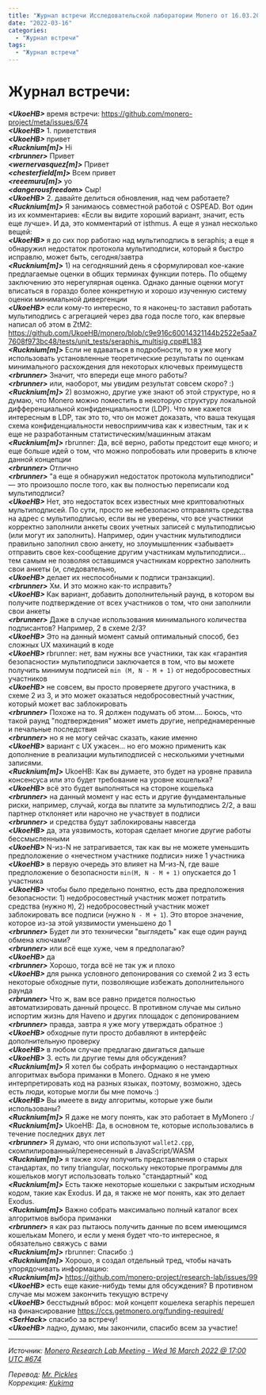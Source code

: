 ```yaml
---
title: "Журнал встречи Исследовательской лаборатории Monero от 16.03.2022"
date: "2022-03-16"
categories:
  - "Журнал встречи"
tags:
  - "Журнал встречи"
---
```


# Журнал встречи:  
  
_**\<UkoeHB>**_ время встречи: https://github.com/monero-project/meta/issues/674  
_**\<UkoeHB>**_ 1. приветствия  
_**\<UkoeHB>**_ привет  
_**\<Rucknium[m]>**_ Hi  
_**\<rbrunner>**_ Привет  
_**\<wernervasquez[m]>**_ Привет  
_**\<chesterfield[m]>**_ Всем привет  
_**\<reeemuru[m]>**_ yo  
_**\<dangerousfreedom>**_ Сыр!  
_**\<UkoeHB>**_ 2. давайте делиться обновления, над чем работаете?  
_**\<Rucknium[m]>**_ Я занимаюсь совместной работой с OSPEAD. Вот один из их комментариев: «Если вы видите хороший вариант, значит, есть еще лучше». И да, это комментарий от isthmus. А еще я узнал несколько вещей:  
_**\<UkoeHB>**_ я до сих пор работаю над мультиподпись в seraphis; а еще я обнаружил недостаток протокола мультиподписи, который я быстро исправлю, может быть, сегодня/завтра  
_**\<Rucknium[m]>**_ 1) на сегодняшний день я сформулировал кое-какие предлагаемые оценки в общих терминах функции потерь. По общему заключению это нерегулярная оценка. Однако данные оценки могут вписаться в гораздо более конкретную и хорошо изученную систему оценки минимальной дивергенции  
_**\<UkoeHB>**_ если кому-то интересно, то я наконец-то заставил работать мультиподпись с агрегацией через два года после того, как впервые написал об этом в ZtM2: https://github.com/UkoeHB/monero/blob/c9e916c60014321144b2522e5aa77608f973bc48/tests/unit_tests/seraphis_multisig.cpp#L183  
_**\<Rucknium[m]>**_ Если не вдаваться в подробности, то я уже могу использовать установленные теоретические результаты по оценкам минимального расхождения для некоторых ключевых преимуществ  
_**\<rbrunner>**_ Значит, что впереди еще много работы?  
_**\<rbrunner>**_ или, наоборот, мы увидим результат совсем скоро? :)  
_**\<Rucknium[m]>**_ 2) возможно, другие уже знают об этой структуре, но я думаю, что Monero можно поместить в некоторую структуру локальной дифференциальной конфиденциальности (LDP). Что мне кажется интересным в LDP, так это то, что он может доказать, что ваша текущая схема конфиденциальности невосприимчива как к известным, так и к еще не разработанным статистическим/машинным атакам  
_**\<Rucknium[m]>**_ rbrunner: Да, всё верно, работы предстоит еще много; и еще больше идей о том, что можно попробовать или проверить в ключе данной концепции  
_**\<rbrunner>**_ Отлично  
_**\<rbrunner>**_ "а еще я обнаружил недостаток протокола мультиподписи" — это произошло после того, как вы полностью переписали код мультиподписи?  
_**\<UkoeHB>**_ Нет, это недостаток всех известных мне криптовалютных мультиподписей. По сути, просто не небезопасно отправлять средства на адрес с мультиподписью, если вы не уверены, что все участники корректно заполнили анкеты своих учетных записей с мультиподписью (или могут их заполнить). Например, один участник мультиподписи правильно заполнил свою анкету, но злоумышленник «забывает» отправить свое kex-сообщение другим участникам мультиподписи… тем самым не позволяя оставшимся участникам корректно заполнить свои анкеты (и, следовательно,  
_**\<UkoeHB>**_ делает их неспособными к подписи транзакции).  
_**\<rbrunner>**_ Хм. И это можно как-то исправить?  
_**\<UkoeHB>**_ Как вариант, добавить дополнительный раунд, в котором вы получите подтверждение от всех участников о том, что они заполнили свои анкеты  
_**\<rbrunner>**_ Даже в случае использования минимального количества подписантов? Например, 2 в схеме 2/3?  
_**\<UkoeHB>**_ Это на данный момент самый оптимальный способ, без сложных UX махинаций в коде  
_**\<UkoeHB>**_ rbrunner: нет, вам нужны все участники, так как «гарантия безопасности» мультиподписи заключается в том, что вы можете получить минимум подписей `min (M, N - M + 1)` от недобросовестных участников  
_**\<UkoeHB>**_ не совсем, вы просто проверяете другого участника, в схеме 2 из 3, и это может оказаться недобросовестный участник, который может вас заблокировать  
_**\<rbrunner>**_ Похоже на то. Я должен подумать об этом…. Боюсь, что такой раунд "подтверждения" может иметь другие, непреднамеренные и печальные последствия  
_**\<rbrunner>**_ но я не могу сейчас сказать, какие именно  
_**\<UkoeHB>**_ вариант с UX ужасен… но его можно применить как дополнение в реализации мультиподписей с несколькими учетными записями.  
_**\<Rucknium[m]>**_ UkoeHB: Как вы думаете, это будет на уровне правила консенсуса или это будет требование на уровне кошелька?  
_**\<UkoeHB>**_ всё это будет выполняться на стороне кошелька  
_**\<rbrunner>**_ на данный момент у нас есть и другие фундаментальные риски, например, случай, когда вы платите за мультиподпись 2/2, а ваш партнер отклоняет или нарочно не участвует в подписи  
_**\<rbrunner>**_ и средства будут заблокированы навсегда  
_**\<UkoeHB>**_ да, эта уязвимость, которая сделает многие другие работы бессмысленными  
_**\<UkoeHB>**_ N-из-N не затрагивается, так как вы не можете уменьшить предположение о «нечестном участнике подписи» ниже 1 участника  
_**\<UkoeHB>**_ в первую очередь это влияет на M-из-N, где ваше предположение о безопасности `min(M, N - M + 1)` опускается до 1 участника  
_**\<UkoeHB>**_ чтобы было предельно понятно, есть два предположения безопасности: 1) недобросовестный участник может потратить средства (нужно `M`), 2) недобросовестный участник может заблокировать все подписи (нужно `N - M + 1`). Это второе значение, которое из-за этой уязвимости уменьшено до 1  
_**\<rbrunner>**_ Будет ли это технически "выглядеть" как еще один раунд обмена ключами?  
_**\<rbrunner>**_ или всё еще хуже, чем я предполагаю?  
_**\<UkoeHB>**_ да  
_**\<rbrunner>**_ Хорошо, тогда всё не так уж и плохо  
_**\<UkoeHB>**_ для рынка условного депонирования со схемой 2 из 3 есть некоторые обходные пути, позволяющие избежать дополнительного раунда  
_**\<rbrunner>**_ Что ж, вам все равно придется полностью автоматизировать данный процесс. В противном случае мы сильно испортим жизнь для Haveno и других площадок с депонированием  
_**\<rbrunner>**_ правда, завтра я уже могу утверждать обратное :)  
_**\<UkoeHB>**_ обходные пути просто добавляют в интерфейс дополнительную проверку  
_**\<UkoeHB>**_ в любом случае предлагаю двигаться дальше  
_**\<UkoeHB>**_ 3. есть ли другие темы для обсуждения?  
_**\<Rucknium[m]>**_ Я хотел бы собрать информацию о нестандартных алгоритмах выбора приманки в Monero. Однако я не умею интерпретировать код на разных языках, поэтому, возможно, здесь есть люди, которые могли бы мне помочь :)  
_**\<UkoeHB>**_ Вы имеете в виду алгоритмы, которые уже были использованы?  
_**\<Rucknium[m]>**_ Я даже не могу понять, как это работает в MyMonero :/  
_**\<Rucknium[m]>**_ UkoeHB: Да, в основном те, которые использовались в течение последних двух лет  
_**\<rbrunner>**_ Я думаю, что они используют `wallet2.cpp`, скомпилированный/перенесенный в JavaScript/WASM  
_**\<Rucknium[m]>**_ я также хочу получить представления о старых стандартах, по типу triangular, поскольку некоторые программы для кошельков могут использовать только "стандартный" код  
_**\<Rucknium[m]>**_ Есть также некоторые кошельки с закрытым исходным кодом, такие как Exodus. И да, я также не мог понять, как это делает Exodus.  
_**\<Rucknium[m]>**_ Важно собрать максимально полный каталог всех алгоритмов выбора приманки  
_**\<rbrunner>**_ я как раз пытаюсь получить данные по всем имеющимся кошелькам Monero, и если у меня будет что-то интересное, я обязательно свяжусь с вами  
_**\<Rucknium[m]>**_ rbrunner: Спасибо :)  
_**\<Rucknium[m]>**_ Хорошо, я создал отдельный тред, чтобы начать упорядочивать информацию:  
_**\<Rucknium[m]>**_ https://github.com/monero-project/research-lab/issues/99  
_**\<UkoeHB>**_ есть еще какие-нибудь темы для обсуждения? В противном случае мы можем закончить текущую встречу  
_**\<UkoeHB>**_ бесстыдный вброс: мой концепт кошелека seraphis перешел на финансирование https://ccs.getmonero.org/funding-required/  
_**\<SerHack>**_ спасибо за встречу!  
_**\<UkoeHB>**_ ладно, думаю, мы закончили, спасибо всем за участие!  

---

_Источник: [Monero Research Lab Meeting - Wed 16 March 2022 @ 17:00 UTC #674](https://github.com/monero-project/meta/issues/674)_  
  
_Перевод: [Mr. Pickles](https://t.me/v1docq47)_  
_Коррекция: [Kukima](https://t.me/Kukima)_
